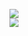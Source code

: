 [![](https://img.shields.io/badge/Made%20With-Github%20Spray-lightgrey.svg?style=for-the-badge&logo=github)](https://github.com/Annihil/github-spray#17253)  
[![](https://i.imgur.com/2DrTn0Z.gif)](https://github.com/Annihil/github-spray)